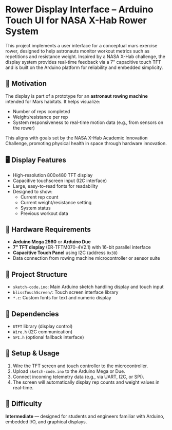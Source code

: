 # Rower Display Interface – Arduino Touch UI for NASA X-Hab Rower System

This project implements a user interface for a conceptual mars exercise rower, designed to help astronauts monitor workout metrics such as repetitions and resistance weight. Inspired by a NASA X-Hab challenge, the display system provides real-time feedback via a 7" capacitive touch TFT and is built on the Arduino platform for reliability and embedded simplicity.

## 🚀 Motivation

The display is part of a prototype for an **astronaut rowing machine** intended for Mars habitats. It helps visualize:
- Number of reps completed
- Weight/resistance per rep
- System responsiveness to real-time motion data (e.g., from sensors on the rower)

This aligns with goals set by the NASA X-Hab Academic Innovation Challenge, promoting physical health in space through hardware innovation.

## 🖥️ Display Features

- High-resolution 800x480 TFT display
- Capacitive touchscreen input (I2C interface)
- Large, easy-to-read fonts for readability
- Designed to show:
  - Current rep count
  - Current weight/resistance setting
  - System status
  - Previous workout data

## 🔌 Hardware Requirements

- **Arduino Mega 2560** or **Arduino Due**
- **7” TFT display** (ER-TFTM070-4V2.1) with 16-bit parallel interface
- **Capacitive Touch Panel** using I2C (address `0x38`)
- Data connection from rowing machine microcontroller or sensor suite

## 📁 Project Structure

- `sketch-code.ino`: Main Arduino sketch handling display and touch input
- `blissTouchScreen/`: Touch screen interface library
- `*.c`: Custom fonts for text and numeric display

## 🔧 Dependencies

- `UTFT` library (display control)
- `Wire.h` (I2C communication)
- `SPI.h` (optional fallback interface)

## 🧪 Setup & Usage

1. Wire the TFT screen and touch controller to the microcontroller.
2. Upload `sketch-code.ino` to the Arduino Mega or Due.
3. Connect incoming telemetry data (e.g., via UART, I2C, or SPI).
4. The screen will automatically display rep counts and weight values in real-time.

## 🧠 Difficulty

**Intermediate** — designed for students and engineers familiar with Arduino, embedded I/O, and graphical displays.

